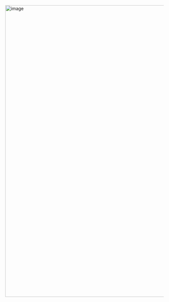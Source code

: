 <img width="926" alt="image" src="https://github.com/user-attachments/assets/f6938fb8-d6ec-4e02-b558-1292c398bc2e">
